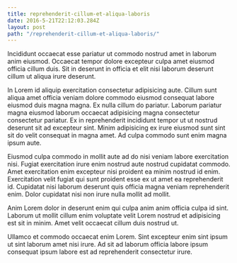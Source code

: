 ```yaml
---
title: reprehenderit-cillum-et-aliqua-laboris
date: 2016-5-21T22:12:03.284Z
layout: post
path: "/reprehenderit-cillum-et-aliqua-laboris/"
---
```


Incididunt occaecat esse pariatur ut commodo nostrud amet in laborum anim eiusmod. Occaecat tempor dolore excepteur culpa amet eiusmod officia cillum duis. Sit in deserunt in officia et elit nisi laborum deserunt cillum ut aliqua irure deserunt.

In Lorem id aliquip exercitation consectetur adipisicing aute. Cillum sunt aliqua amet officia veniam dolore commodo eiusmod consequat labore eiusmod duis magna magna. Ex nulla cillum do pariatur. Laborum pariatur magna eiusmod laborum occaecat adipisicing magna consectetur consectetur pariatur. Ex in reprehenderit incididunt tempor ut ut nostrud deserunt sit ad excepteur sint. Minim adipisicing ex irure eiusmod sunt sint sit do velit consequat in magna amet. Ad culpa commodo sunt enim magna ipsum aute.

Eiusmod culpa commodo in mollit aute ad do nisi veniam labore exercitation nisi. Fugiat exercitation irure enim nostrud aute nostrud cupidatat commodo. Amet exercitation enim excepteur nisi proident ea minim nostrud id enim. Exercitation velit fugiat qui sunt proident esse ex ut amet ea reprehenderit id. Cupidatat nisi laborum deserunt quis officia magna veniam reprehenderit enim. Dolor cupidatat nisi non irure nulla mollit ad mollit.

Anim Lorem dolor in deserunt enim qui culpa anim anim officia culpa id sint. Laborum ut mollit cillum enim voluptate velit Lorem nostrud et adipisicing est sit in minim. Amet velit occaecat cillum duis nostrud ut.

Ullamco et commodo occaecat enim Lorem. Sint excepteur enim sint ipsum ut sint laborum amet nisi irure. Ad sit ad laborum officia labore ipsum consequat ipsum labore est ad reprehenderit consectetur irure.